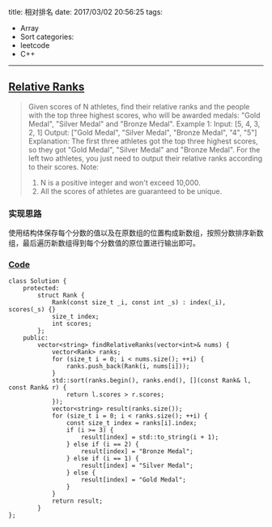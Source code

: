 title: 相对排名
date: 2017/03/02 20:56:25
tags:
- Array
- Sort
categories:
- leetcode
- C++

---
## [Relative Ranks](https://leetcode.com/problems/relative-ranks/)
> Given scores of N athletes, find their relative ranks and the people with the top three highest scores, who will be awarded medals: "Gold Medal", "Silver Medal" and "Bronze Medal".
> Example 1:
> Input: [5, 4, 3, 2, 1]
> Output: ["Gold Medal", "Silver Medal", "Bronze Medal", "4", "5"]
> Explanation: The first three athletes got the top three highest scores, so they got "Gold Medal", "Silver Medal" and "Bronze Medal". 
> For the left two athletes, you just need to output their relative ranks according to their scores.
> Note:
> 1. N is a positive integer and won't exceed 10,000.
> 2. All the scores of athletes are guaranteed to be unique.

### 实现思路
使用结构体保存每个分数的值以及在原数组的位置构成新数组，按照分数排序新数组，最后遍历新数组得到每个分数值的原位置进行输出即可。

### [Code](https://github.com/Finalcheat/leetcode/blob/master/src/Relative-Ranks.cpp)
```
class Solution {
    protected:
        struct Rank {
            Rank(const size_t _i, const int _s) : index(_i), scores(_s) {}
            size_t index;
            int scores;
        };
    public:
        vector<string> findRelativeRanks(vector<int>& nums) {
            vector<Rank> ranks;
            for (size_t i = 0; i < nums.size(); ++i) {
                ranks.push_back(Rank(i, nums[i]));
            }
            std::sort(ranks.begin(), ranks.end(), [](const Rank& l, const Rank& r) {
                return l.scores > r.scores;
            });
            vector<string> result(ranks.size());
            for (size_t i = 0; i < ranks.size(); ++i) {
                const size_t index = ranks[i].index;
                if (i >= 3) {
                    result[index] = std::to_string(i + 1);
                } else if (i == 2) {
                    result[index] = "Bronze Medal";
                } else if (i == 1) {
                    result[index] = "Silver Medal";
                } else {
                    result[index] = "Gold Medal";
                }
            }
            return result;
        }
};
```
